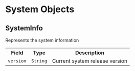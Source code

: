 # System Objects

## SystemInfo

Represents the system information

<table>
    <tr>
        <th nowrap>Field</th>
        <th nowrap>Type</th>
        <th nowrap>Description</th>
    </tr>
    <tr>
        <td nowrap><code>version</code></td>
        <td nowrap><code>String</code></td>
        <td>Current system release version</td>
    </tr>
</table>